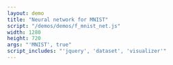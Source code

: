 ```yaml
---
layout: demo
title: "Neural network for MNIST"
script: "/demos/demos/f_mnist_net.js"
width: 1280
height: 720
args: "'MNIST', true"
script_includes: "'jquery', 'dataset', 'visualizer'"
---
```



